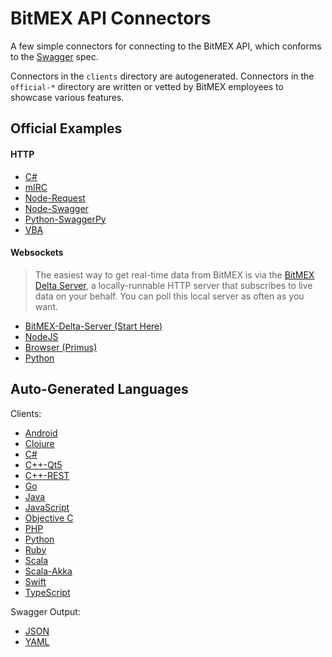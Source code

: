 BitMEX API Connectors
=====================

A few simple connectors for connecting to the BitMEX API, which conforms to the
[Swagger](https://github.com/wordnik/swagger-spec/blob/master/versions/1.2.md) spec.

Connectors in the `clients` directory are autogenerated. Connectors in the `official-*` directory
are written or vetted by BitMEX employees to showcase various features.

Official Examples
-----------------

#### HTTP

* [C#](/official-http/csharp)
* [mIRC](/official-http/mIRC)
* [Node-Request](/official-http/node-request)
* [Node-Swagger](/official-http/node-swagger)
* [Python-SwaggerPy](/official-http/python-swaggerpy)
* [VBA](/official-http/vba)

#### Websockets

> The easiest way to get real-time data from BitMEX is via the
[BitMEX Delta Server](/official-ws/delta-server), a locally-runnable
HTTP server that subscribes to live data on your behalf.
You can poll this local server as often as you want.

* [BitMEX-Delta-Server (Start Here)](/official-ws/delta-server)
* [NodeJS](/official-ws/nodejs)
* [Browser (Primus)](/official-ws/browser-primus)
* [Python](/official-ws/python)

Auto-Generated Languages
------------------------

Clients:

* [Android](/auto-generated/android)
* [Clojure](/auto-generated/clojure)
* [C#](/auto-generated/csharp)
* [C++-Qt5](/auto-generated/qt5cpp)
* [C++-REST](/auto-generated/cpprest)
* [Go](/auto-generated/go)
* [Java](/auto-generated/java)
* [JavaScript](/auto-generated/javascript)
* [Objective C](/auto-generated/objc)
* [PHP](/auto-generated/php)
* [Python](/auto-generated/python)
* [Ruby](/auto-generated/ruby)
* [Scala](/auto-generated/scala)
* [Scala-Akka](/auto-generated/akka-scala)
* [Swift](/auto-generated/swift4)
* [TypeScript](/auto-generated/typescript-node)

Swagger Output:

* [JSON](/auto-generated/swagger)
* [YAML](/auto-generated/swagger-yaml)
